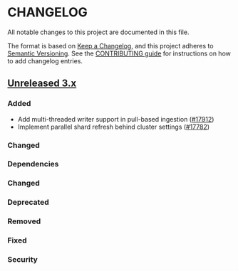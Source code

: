 # CHANGELOG
All notable changes to this project are documented in this file.

The format is based on [Keep a Changelog](https://keepachangelog.com/en/1.0.0/), and this project adheres to [Semantic Versioning](https://semver.org/spec/v2.0.0.html). See the [CONTRIBUTING guide](./CONTRIBUTING.md#Changelog) for instructions on how to add changelog entries.

## [Unreleased 3.x]
### Added
- Add multi-threaded writer support in pull-based ingestion ([#17912](https://github.com/opensearch-project/OpenSearch/pull/17912))
- Implement parallel shard refresh behind cluster settings ([#17782](https://github.com/opensearch-project/OpenSearch/pull/17782))

### Changed

### Dependencies

### Changed

### Deprecated

### Removed

### Fixed

### Security

[Unreleased 3.x]: https://github.com/opensearch-project/OpenSearch/compare/aa0e724e...main
